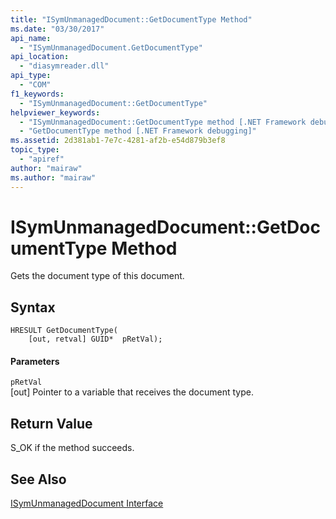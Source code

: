 ```yaml
---
title: "ISymUnmanagedDocument::GetDocumentType Method"
ms.date: "03/30/2017"
api_name: 
  - "ISymUnmanagedDocument.GetDocumentType"
api_location: 
  - "diasymreader.dll"
api_type: 
  - "COM"
f1_keywords: 
  - "ISymUnmanagedDocument::GetDocumentType"
helpviewer_keywords: 
  - "ISymUnmanagedDocument::GetDocumentType method [.NET Framework debugging]"
  - "GetDocumentType method [.NET Framework debugging]"
ms.assetid: 2d381ab1-7e7c-4281-af2b-e54d879b3ef8
topic_type: 
  - "apiref"
author: "mairaw"
ms.author: "mairaw"
---
```

# ISymUnmanagedDocument::GetDocumentType Method
Gets the document type of this document.  
  
## Syntax  
  
```  
HRESULT GetDocumentType(  
    [out, retval] GUID*  pRetVal);  
```  
  
#### Parameters  
 `pRetVal`  
 [out] Pointer to a variable that receives the document type.  
  
## Return Value  
 S_OK if the method succeeds.  
  
## See Also  
 [ISymUnmanagedDocument Interface](../../../../docs/framework/unmanaged-api/diagnostics/isymunmanageddocument-interface.md)

